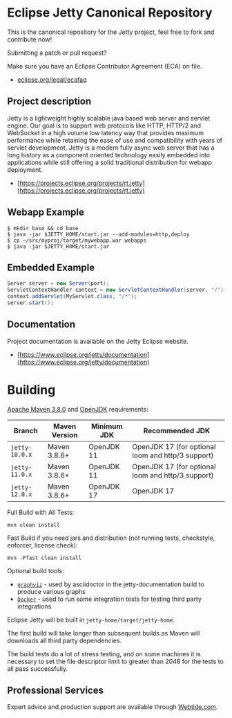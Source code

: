 Eclipse Jetty Canonical Repository
==================================

This is the canonical repository for the Jetty project, feel free to fork and contribute now!

Submitting a patch or pull request?

Make sure you have an Eclipse Contributor Agreement (ECA) on file.

- [eclipse.org/legal/ecafaq](https://www.eclipse.org/legal/ecafaq.php)

Project description
-------------------

Jetty is a lightweight highly scalable java based web server and servlet engine.
Our goal is to support web protocols like HTTP, HTTP/2 and WebSocket in a high volume low latency way that provides maximum performance while retaining the ease of use and compatibility with years of servlet development.
Jetty is a modern fully async web server that has a long history as a component oriented technology easily embedded into applications while still offering a solid traditional distribution for webapp deployment.

- [https://projects.eclipse.org/projects/rt.jetty](https://projects.eclipse.org/projects/rt.jetty)

Webapp Example
--------------
```shell
$ mkdir base && cd base
$ java -jar $JETTY_HOME/start.jar --add-modules=http,deploy
$ cp ~/src/myproj/target/mywebapp.war webapps
$ java -jar $JETTY_HOME/start.jar 
```

Embedded Example
----------------
```java
Server server = new Server(port);
ServletContextHandler context = new ServletContextHandler(server, "/");
context.addServlet(MyServlet.class, "/*");
server.start();
```

Documentation
-------------

Project documentation is available on the Jetty Eclipse website.

- [https://www.eclipse.org/jetty/documentation](https://www.eclipse.org/jetty/documentation)

Building
========

[Apache Maven 3.8.0](https://maven.apache.org/) and [OpenJDK](https://adoptium.net/) requirements:

Branch         | Maven Version | Minimum JDK | Recommended JDK
---------------|---------------|-------------| ---------------
`jetty-10.0.x` | Maven 3.8.6+  | OpenJDK 11  | OpenJDK 17 (for optional loom and http/3 support)
`jetty-11.0.x` | Maven 3.8.6+  | OpenJDK 11  | OpenJDK 17 (for optional loom and http/3 support)
`jetty-12.0.x` | Maven 3.8.6+  | OpenJDK 17  | OpenJDK 17

Full Build with All Tests:

``` shell
mvn clean install
```

Fast Build if you need jars and distribution (not running tests, checkstyle, enforcer, license check):

``` shell
mvn -Pfast clean install
```
Optional build tools: 

* [`graphviz`](https://graphviz.org/) - used by asciidoctor in the jetty-documentation build to produce various graphs
* [`Docker`](https://www.docker.com/) - used to run some integration tests for testing third party integrations

Eclipse Jetty will be built in `jetty-home/target/jetty-home`.

The first build will take longer than subsequent builds as Maven will downloads all third party dependencies.

The build tests do a lot of stress testing, and on some machines it is necessary to set the 
file descriptor limit to greater than 2048 for the tests to all pass successfully.

Professional Services
---------------------

Expert advice and production support are available through [Webtide.com](https://webtide.com).
